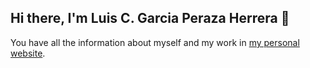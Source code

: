 ## Hi there, I'm Luis C. Garcia Peraza Herrera 👋

You have all the information about myself and my work in [my personal website](https://www.garciaperazaherrera.com).
